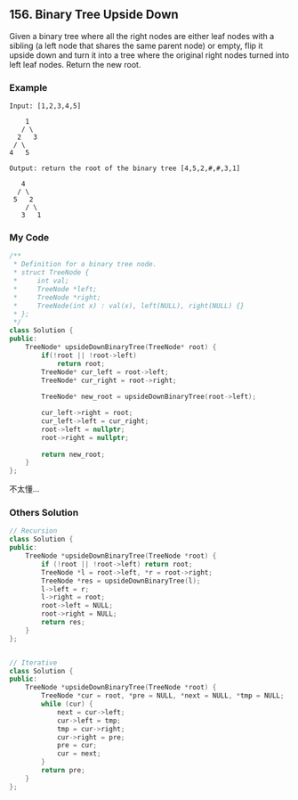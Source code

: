 ## 156. Binary Tree Upside Down

Given a binary tree where all the right nodes are either leaf nodes with a sibling (a left node that shares the same parent node) or empty, flip it upside down and turn it into a tree where the original right nodes turned into left leaf nodes. Return the new root.


### Example
```
Input: [1,2,3,4,5]

    1
   / \
  2   3
 / \
4   5

Output: return the root of the binary tree [4,5,2,#,#,3,1]

   4
  / \
 5   2
    / \
   3   1  

```

### My Code
```c++
/**
 * Definition for a binary tree node.
 * struct TreeNode {
 *     int val;
 *     TreeNode *left;
 *     TreeNode *right;
 *     TreeNode(int x) : val(x), left(NULL), right(NULL) {}
 * };
 */
class Solution {
public:
    TreeNode* upsideDownBinaryTree(TreeNode* root) {
        if(!root || !root->left)
            return root;
        TreeNode* cur_left = root->left;
        TreeNode* cur_right = root->right;
        
        TreeNode* new_root = upsideDownBinaryTree(root->left);

        cur_left->right = root;
        cur_left->left = cur_right;
        root->left = nullptr;
        root->right = nullptr;
        
        return new_root;
    }
};
```
不太懂...

### Others Solution
```c++
// Recursion
class Solution {
public:
    TreeNode *upsideDownBinaryTree(TreeNode *root) {
        if (!root || !root->left) return root;
        TreeNode *l = root->left, *r = root->right;
        TreeNode *res = upsideDownBinaryTree(l);
        l->left = r;
        l->right = root;
        root->left = NULL;
        root->right = NULL;
        return res;
    }
};


// Iterative
class Solution {
public:
    TreeNode *upsideDownBinaryTree(TreeNode *root) {
        TreeNode *cur = root, *pre = NULL, *next = NULL, *tmp = NULL;
        while (cur) {
            next = cur->left;
            cur->left = tmp;
            tmp = cur->right;
            cur->right = pre;
            pre = cur;
            cur = next;
        }
        return pre;
    }
};
```

